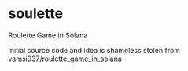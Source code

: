 # soulette
Roulette Game in Solana

Initial source code and idea is shameless stolen from [vamsi937/roulette_game_in_solana](https://github.com/vamsi937/roulette_game_in_solana)
